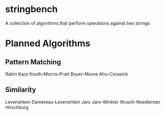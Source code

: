 # stringbench
A collection of algorithms that perform operations against two strings

Planned Algorithms
==================

Pattern Matching
----------------

Rabin Karp
Knuth–Morris–Pratt
Boyer-Moore
Aho-Corasick

Similarity
----------

Levenshtein
Damereau-Levenshtein
Jaro
Jaro-Winkler
Wusch-Needleman
Hirschburg
